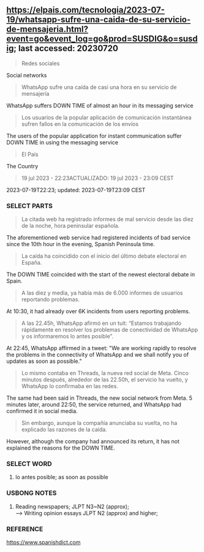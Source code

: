 ## https://elpais.com/tecnologia/2023-07-19/whatsapp-sufre-una-caida-de-su-servicio-de-mensajeria.html?event=go&event_log=go&prod=SUSDIG&o=susdig; last accessed: 20230720

> Redes sociales
	
Social networks
	
> WhatsApp sufre una caída de casi una hora en su servicio de mensajería

WhatsApp suffers DOWN TIME of almost an hour in its messaging service

> Los usuarios de la popular aplicación de comunicación instantánea sufren fallos en la comunicación de los envíos

The users of the popular application for instant communication suffer DOWN TIME in using the messaging service

> El País

The Country

> 19 jul 2023 - 22:23ACTUALIZADO: 19 jul 2023 - 23:09 CEST

2023-07-19T22:23; updated: 2023-07-19T23:09 CEST

### SELECT PARTS

> La citada web ha registrado informes de mal servicio desde las diez de la noche, hora peninsular española.

The aforementioned web service had registered incidents of bad service since the 10th hour in the evening, Spanish Peninsula time. 

> La caída ha coincidido con el inicio del último debate electoral en España. 

The DOWN TIME coincided with the start of the newest electoral debate in Spain.

> A las diez y media, ya había más de 6.000 informes de usuarios reportando problemas. 

At 10:30, it had already over 6K incidents from users reporting problems.

> A las 22.45h, WhatsApp afirmó en un tuit: “Estamos trabajando rápidamente en resolver los problemas de conectividad de WhatsApp y os informaremos lo antes posible”. 

At 22:45, WhatsApp affirmed in a tweet: "We are working rapidly to resolve the problems in the connectivity of WhatsApp and we shall notify you of updates as soon as possible."

> Lo mismo contaba en Threads, la nueva red social de Meta. Cinco minutos después, alrededor de las 22.50h, el servicio ha vuelto, y WhatsApp lo confirmaba en las redes. 

The same had been said in Threads, the new social network from Meta. 5 minutes later, around 22:50, the service returned, and WhatsApp had confirmed it in social media.

> Sin embargo, aunque la compañía anunciaba su vuelta, no ha explicado las razones de la caída.

However, although the company had announced its return, it has not explained the reasons for the DOWN TIME.

### SELECT WORD

1) lo antes posible; as soon as possible

### USBONG NOTES

1) Reading newspapers; JLPT N3~N2 (approx); <br/>
--> Writing opinion essays JLPT N2 (approx) and higher;

### REFERENCE

https://www.spanishdict.com
